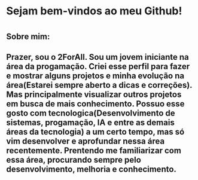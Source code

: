 <h1>Sejam bem-vindos ao meu Github!<h1>

<h2>Sobre mim: <h2>
Prazer, sou o 2ForAll. Sou um jovem iniciante na área da progamação. Criei esse perfil para fazer e mostrar alguns projetos e minha evolução na área(Estarei sempre aberto a dicas e correções). Mas principalmente visualizar outros projetos em busca de mais conhecimento. Possuo esse gosto com tecnologica(Desenvolvimento de sistemas, progamação, IA e entre as demais áreas da tecnologia) a um certo tempo, mas só vim desenvolver e aprofundar nessa área recentemente. Prentendo me familiarizar com essa área, procurando sempre pelo desenvolvimento, melhoria e conhecimento.  

<!--
**2ForAll/2ForAll** is a ✨ _special_ ✨ repository because its `README.md` (this file) appears on your GitHub profile.

Here are some ideas to get you started:

- 🔭 I’m currently working on ...
- 🌱 I’m currently learning ...
- 👯 I’m looking to collaborate on ...
- 🤔 I’m looking for help with ...
- 💬 Ask me about ...
- 📫 How to reach me: ...
- 😄 Pronouns: ...
- ⚡ Fun fact: ...
-->

